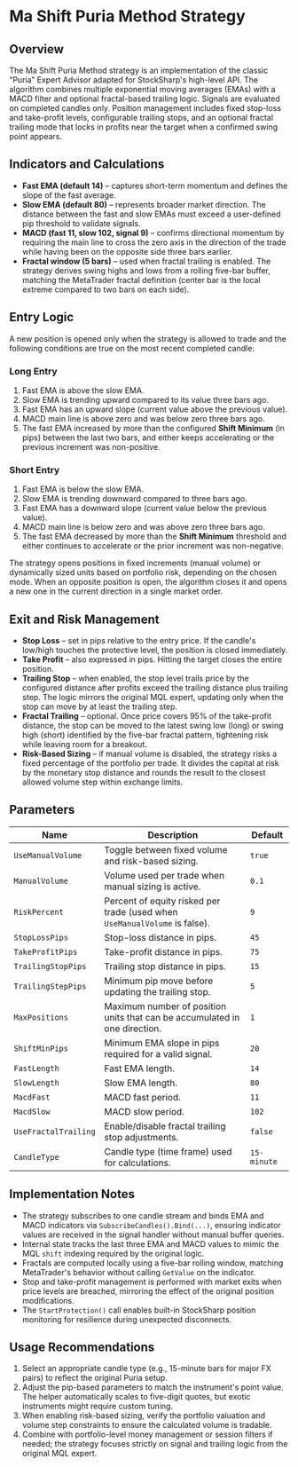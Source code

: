 # Ma Shift Puria Method Strategy

## Overview
The Ma Shift Puria Method strategy is an implementation of the classic “Puria” Expert Advisor adapted for StockSharp's high-level API. The algorithm combines multiple exponential moving averages (EMAs) with a MACD filter and optional fractal-based trailing logic. Signals are evaluated on completed candles only. Position management includes fixed stop-loss and take-profit levels, configurable trailing stops, and an optional fractal trailing mode that locks in profits near the target when a confirmed swing point appears.

## Indicators and Calculations
- **Fast EMA (default 14)** – captures short-term momentum and defines the slope of the fast average.
- **Slow EMA (default 80)** – represents broader market direction. The distance between the fast and slow EMAs must exceed a user-defined pip threshold to validate signals.
- **MACD (fast 11, slow 102, signal 9)** – confirms directional momentum by requiring the main line to cross the zero axis in the direction of the trade while having been on the opposite side three bars earlier.
- **Fractal window (5 bars)** – used when fractal trailing is enabled. The strategy derives swing highs and lows from a rolling five-bar buffer, matching the MetaTrader fractal definition (center bar is the local extreme compared to two bars on each side).

## Entry Logic
A new position is opened only when the strategy is allowed to trade and the following conditions are true on the most recent completed candle:

### Long Entry
1. Fast EMA is above the slow EMA.
2. Slow EMA is trending upward compared to its value three bars ago.
3. Fast EMA has an upward slope (current value above the previous value).
4. MACD main line is above zero and was below zero three bars ago.
5. The fast EMA increased by more than the configured **Shift Minimum** (in pips) between the last two bars, and either keeps accelerating or the previous increment was non-positive.

### Short Entry
1. Fast EMA is below the slow EMA.
2. Slow EMA is trending downward compared to three bars ago.
3. Fast EMA has a downward slope (current value below the previous value).
4. MACD main line is below zero and was above zero three bars ago.
5. The fast EMA decreased by more than the **Shift Minimum** threshold and either continues to accelerate or the prior increment was non-negative.

The strategy opens positions in fixed increments (manual volume) or dynamically sized units based on portfolio risk, depending on the chosen mode. When an opposite position is open, the algorithm closes it and opens a new one in the current direction in a single market order.

## Exit and Risk Management
- **Stop Loss** – set in pips relative to the entry price. If the candle's low/high touches the protective level, the position is closed immediately.
- **Take Profit** – also expressed in pips. Hitting the target closes the entire position.
- **Trailing Stop** – when enabled, the stop level trails price by the configured distance after profits exceed the trailing distance plus trailing step. The logic mirrors the original MQL expert, updating only when the stop can move by at least the trailing step.
- **Fractal Trailing** – optional. Once price covers 95% of the take-profit distance, the stop can be moved to the latest swing low (long) or swing high (short) identified by the five-bar fractal pattern, tightening risk while leaving room for a breakout.
- **Risk-Based Sizing** – if manual volume is disabled, the strategy risks a fixed percentage of the portfolio per trade. It divides the capital at risk by the monetary stop distance and rounds the result to the closest allowed volume step within exchange limits.

## Parameters
| Name | Description | Default |
|------|-------------|---------|
| `UseManualVolume` | Toggle between fixed volume and risk-based sizing. | `true` |
| `ManualVolume` | Volume used per trade when manual sizing is active. | `0.1` |
| `RiskPercent` | Percent of equity risked per trade (used when `UseManualVolume` is false). | `9` |
| `StopLossPips` | Stop-loss distance in pips. | `45` |
| `TakeProfitPips` | Take-profit distance in pips. | `75` |
| `TrailingStopPips` | Trailing stop distance in pips. | `15` |
| `TrailingStepPips` | Minimum pip move before updating the trailing stop. | `5` |
| `MaxPositions` | Maximum number of position units that can be accumulated in one direction. | `1` |
| `ShiftMinPips` | Minimum EMA slope in pips required for a valid signal. | `20` |
| `FastLength` | Fast EMA length. | `14` |
| `SlowLength` | Slow EMA length. | `80` |
| `MacdFast` | MACD fast period. | `11` |
| `MacdSlow` | MACD slow period. | `102` |
| `UseFractalTrailing` | Enable/disable fractal trailing stop adjustments. | `false` |
| `CandleType` | Candle type (time frame) used for calculations. | `15-minute` |

## Implementation Notes
- The strategy subscribes to one candle stream and binds EMA and MACD indicators via `SubscribeCandles().Bind(...)`, ensuring indicator values are received in the signal handler without manual buffer queries.
- Internal state tracks the last three EMA and MACD values to mimic the MQL `shift` indexing required by the original logic.
- Fractals are computed locally using a five-bar rolling window, matching MetaTrader's behavior without calling `GetValue` on the indicator.
- Stop and take-profit management is performed with market exits when price levels are breached, mirroring the effect of the original position modifications.
- The `StartProtection()` call enables built-in StockSharp position monitoring for resilience during unexpected disconnects.

## Usage Recommendations
1. Select an appropriate candle type (e.g., 15-minute bars for major FX pairs) to reflect the original Puria setup.
2. Adjust the pip-based parameters to match the instrument's point value. The helper automatically scales to five-digit quotes, but exotic instruments might require custom tuning.
3. When enabling risk-based sizing, verify the portfolio valuation and volume step constraints to ensure the calculated volume is tradable.
4. Combine with portfolio-level money management or session filters if needed; the strategy focuses strictly on signal and trailing logic from the original MQL expert.
